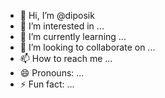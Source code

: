 - 👋 Hi, I’m @diposik
- 👀 I’m interested in ...
- 🌱 I’m currently learning ...
- 💞️ I’m looking to collaborate on ...
- 📫 How to reach me ...
- 😄 Pronouns: ...
- ⚡ Fun fact: ...

<!---
diposik/diposik is a ✨ special ✨ repository because its `README.md` (this file) appears on your GitHub profile.
You can click the Preview link to take a look at your changes.
--->
